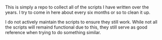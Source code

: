 This is simply a repo to collect all of the scripts I have written over the years. I try to come in here about every six months or so to clean it up. 

I do not actively maintain the scripts to ensure they still work. While not all the scripts will remaind functional due to this, they still serve as good reference when trying to do something similar.
